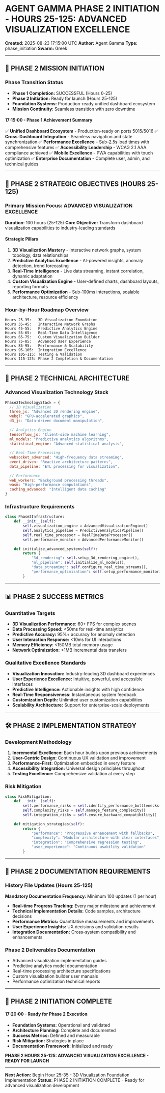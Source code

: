 # AGENT GAMMA PHASE 2 INITIATION - HOURS 25-125: ADVANCED VISUALIZATION EXCELLENCE
**Created:** 2025-08-23 17:15:00 UTC
**Author:** Agent Gamma
**Type:** phase_initiation
**Swarm:** Greek

---

## 🚀 PHASE 2 MISSION INITIATION

### Phase Transition Status
- **Phase 1 Completion:** SUCCESSFUL (Hours 0-25)
- **Phase 2 Initiation:** Ready for launch (Hours 25-125)
- **Foundation Systems:** Production-ready unified dashboard ecosystem
- **Mission Continuity:** Seamless transition with zero downtime

#### 17:15:00 - Phase 1 Achievement Summary
✅ **Unified Dashboard Ecosystem** - Production-ready on ports 5015/5016
✅ **Cross-Dashboard Integration** - Seamless navigation and state synchronization
✅ **Performance Excellence** - Sub-2.5s load times with comprehensive features
✅ **Accessibility Leadership** - WCAG 2.1 AAA compliance achieved
✅ **Mobile Excellence** - PWA capabilities with touch optimization
✅ **Enterprise Documentation** - Complete user, admin, and technical guides

---

## 🎯 PHASE 2 STRATEGIC OBJECTIVES (HOURS 25-125)

### Primary Mission Focus: ADVANCED VISUALIZATION EXCELLENCE
**Duration:** 100 hours (25-125)
**Core Objective:** Transform dashboard visualization capabilities to industry-leading standards

#### Strategic Pillars
1. **3D Visualization Mastery** - Interactive network graphs, system topology, data relationships
2. **Predictive Analytics Excellence** - AI-powered insights, anomaly detection, trend forecasting
3. **Real-Time Intelligence** - Live data streaming, instant correlation, dynamic adaptation
4. **Custom Visualization Engine** - User-defined charts, dashboard layouts, reporting formats
5. **Performance Optimization** - Sub-100ms interactions, scalable architecture, resource efficiency

### Hour-by-Hour Roadmap Overview
```
Hours 25-35:   3D Visualization Foundation
Hours 35-45:   Interactive Network Graphs
Hours 45-55:   Predictive Analytics Engine
Hours 55-65:   Real-Time Data Intelligence
Hours 65-75:   Custom Visualization Builder
Hours 75-85:   Advanced User Experience
Hours 85-95:   Performance & Scalability
Hours 95-105:  Integration Excellence
Hours 105-115: Testing & Validation
Hours 115-125: Phase 2 Completion & Documentation
```

---

## 🔬 PHASE 2 TECHNICAL ARCHITECTURE

### Advanced Visualization Technology Stack
```javascript
Phase2TechnologyStack = {
  // 3D Visualization
  three_js: "Advanced 3D rendering engine",
  webgl: "GPU-accelerated graphics",
  d3_js: "Data-driven document manipulation",
  
  // Analytics Engine
  tensorflow_js: "Client-side machine learning",
  ml_models: "Predictive analytics algorithms",
  statistical_engine: "Advanced statistical analysis",
  
  // Real-Time Processing
  websocket_advanced: "High-frequency data streaming",
  event_driven: "Reactive architecture patterns",
  data_pipeline: "ETL processing for visualization",
  
  // Performance
  web_workers: "Background processing threads",
  wasm: "High-performance computations",
  caching_advanced: "Intelligent data caching"
}
```

### Infrastructure Requirements
```python
class Phase2Infrastructure:
    def __init__(self):
        self.visualization_engine = AdvancedVisualizationEngine()
        self.analytics_pipeline = PredictiveAnalyticsPipeline()
        self.real_time_processor = RealTimeDataProcessor()
        self.performance_monitor = AdvancedPerformanceMonitor()
        
    def initialize_advanced_systems(self):
        return {
            "3d_rendering": self.setup_3d_rendering_engine(),
            "ml_pipeline": self.initialize_ml_models(),
            "data_streaming": self.configure_real_time_streams(),
            "performance_optimization": self.setup_performance_monitoring()
        }
```

---

## 📊 PHASE 2 SUCCESS METRICS

### Quantitative Targets
- **3D Visualization Performance:** 60+ FPS for complex scenes
- **Data Processing Speed:** <50ms for real-time analytics
- **Predictive Accuracy:** 95%+ accuracy for anomaly detection
- **User Interaction Response:** <10ms for UI interactions
- **Memory Efficiency:** <150MB total memory usage
- **Network Optimization:** <1MB incremental data transfers

### Qualitative Excellence Standards
- **Visualization Innovation:** Industry-leading 3D dashboard experiences
- **User Experience Excellence:** Intuitive, powerful, and accessible interfaces
- **Predictive Intelligence:** Actionable insights with high confidence
- **Real-Time Responsiveness:** Instantaneous system feedback
- **Customization Depth:** Unlimited user customization capabilities
- **Scalability Architecture:** Support for enterprise-scale deployments

---

## 🛠️ PHASE 2 IMPLEMENTATION STRATEGY

### Development Methodology
1. **Incremental Excellence:** Each hour builds upon previous achievements
2. **User-Centric Design:** Continuous UX validation and improvement
3. **Performance-First:** Optimization embedded in every feature
4. **Accessibility Integration:** Universal design principles throughout
5. **Testing Excellence:** Comprehensive validation at every step

### Risk Mitigation
```python
class RiskMitigation:
    def __init__(self):
        self.performance_risks = self.identify_performance_bottlenecks()
        self.complexity_risks = self.manage_feature_complexity()
        self.integration_risks = self.ensure_backward_compatibility()
        
    def mitigation_strategies(self):
        return {
            "performance": "Progressive enhancement with fallbacks",
            "complexity": "Modular architecture with clear interfaces",
            "integration": "Comprehensive regression testing",
            "user_experience": "Continuous usability validation"
        }
```

---

## 📝 PHASE 2 DOCUMENTATION REQUIREMENTS

### History File Updates (Hours 25-125)
**Mandatory Documentation Frequency:** Minimum 100 updates (1 per hour)
- **Real-time Progress Tracking:** Every major milestone and achievement
- **Technical Implementation Details:** Code samples, architecture decisions
- **Performance Metrics:** Quantitative measurements and improvements
- **User Experience Insights:** UX decisions and validation results
- **Integration Documentation:** Cross-system compatibility and enhancements

### Phase 2 Deliverables Documentation
- Advanced visualization implementation guides
- Predictive analytics model documentation
- Real-time processing architecture specifications
- Custom visualization builder user manuals
- Performance optimization technical reports

---

## 🏁 PHASE 2 INITIATION COMPLETE

#### 17:20:00 - Ready for Phase 2 Execution
- **Foundation Systems:** Operational and validated
- **Architecture Planning:** Complete and documented
- **Success Metrics:** Defined and measurable
- **Risk Mitigation:** Strategies in place
- **Documentation Framework:** Initialized and ready

**PHASE 2 HOURS 25-125: ADVANCED VISUALIZATION EXCELLENCE - READY FOR LAUNCH**

---

**Next Action:** Begin Hour 25-35 - 3D Visualization Foundation Implementation
**Status:** PHASE 2 INITIATION COMPLETE - Ready for advanced visualization development